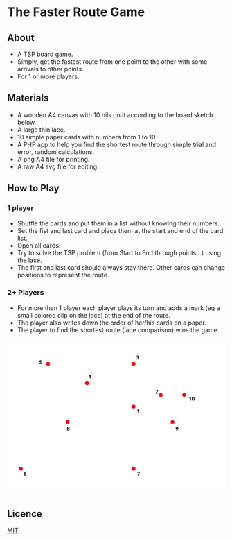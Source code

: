 # The Faster Route Game

## About
- A TSP board game.
- Simply, get the fastest route from one point to the other with some arrivals to other points.
- For 1 or more players.


## Materials
- A wooden A4 canvas with 10 nils on it according to the board sketch below.
- A large thin lace.
- 10 simple paper cards with numbers from 1 to 10.
- A PHP app to help you find the shortest route through simple trial and error, random calculations.
- A png A4 file for printing.
- A raw A4 svg file for editing.

## How to Play
### 1 player
- Shuffle the cards and put them in a list without knowing their numbers.
- Set the fist and last card and place them at the start and end of the card list.
- Open all cards.
- Try to solve the TSP problem (from Start to End through points...) using the lace. 
- The first and last card should always stay there. Other cards can change positions to represent the route.

### 2+ Players
- For more than 1 player each player plays its turn and adds a mark (eg a small colored clip on the lace) at the end of the route.
- The player also writes down the order of her/his cards on a paper.
- The player to find the shortest route (lace comparison) wins the game.

![](board.png)


## Licence
[MIT](LICENSE)